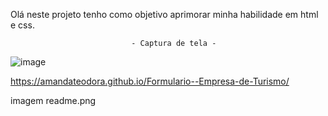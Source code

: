 
Olá neste projeto tenho como objetivo aprimorar minha habilidade em html e css. 

                               - Captura de tela -

![image](https://user-images.githubusercontent.com/129203168/235285167-81e5356b-b78d-4edd-b3dd-0fa0dfac824a.png)

https://amandateodora.github.io/Formulario--Empresa-de-Turismo/

imagem readme.png
